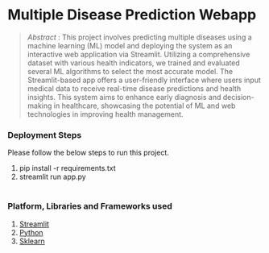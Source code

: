 # Multiple Disease Prediction Webapp

> *Abstract* : This project involves predicting multiple diseases using a machine learning (ML) model and deploying the system as an interactive web application via Streamlit. Utilizing a comprehensive dataset with various health indicators, we trained and evaluated several ML algorithms to select the most accurate model. The Streamlit-based app offers a user-friendly interface where users input medical data to receive real-time disease predictions and health insights. This system aims to enhance early diagnosis and decision-making in healthcare, showcasing the potential of ML and web technologies in improving health management.



### Deployment Steps
Please follow the below steps to run this project.
<br>
1. pip install -r requirements.txt<br>
2. streamlit run app.py<br><br>


### Platform, Libraries and Frameworks used
1. [Streamlit](https://docs.streamlit.io/library/get-started)
2. [Python](https://www.python.org)
3. [Sklearn](https://scikit-learn.org/stable/index.html)
